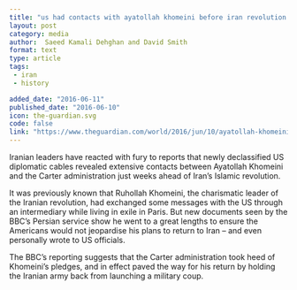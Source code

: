 ```yaml
---
title: "us had contacts with ayatollah khomeini before iran revolution."
layout: post
category: media
author:  Saeed Kamali Dehghan and David Smith
format: text
type: article
tags: 
 - iran
 - history

added_date: "2016-06-11"
published_date: "2016-06-10"
icon: the-guardian.svg
code: false
link: "https://www.theguardian.com/world/2016/jun/10/ayatollah-khomeini-jimmy-carter-administration-iran-revolution"
---
```


Iranian leaders have reacted with fury to reports that newly declassified US
diplomatic cables revealed extensive contacts between Ayatollah Khomeini and
the Carter administration just weeks ahead of Iran’s Islamic revolution.

It was previously known that Ruhollah Khomeini, the charismatic leader of the
Iranian revolution, had exchanged some messages with the US through an
intermediary while living in exile in Paris. But new documents seen by the
BBC’s Persian service show he went to a great lengths to ensure the Americans
would not jeopardise his plans to return to Iran – and even personally wrote to
US officials.

The BBC’s reporting suggests that the Carter administration took heed of
Khomeini’s pledges, and in effect paved the way for his return by holding the
Iranian army back from launching a military coup.
